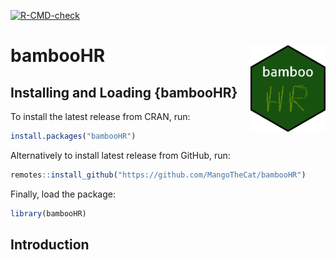 
<!-- badges: start -->

[![R-CMD-check](https://github.com/MangoTheCat/bambooHR/workflows/R-CMD-check/badge.svg)](https://github.com/MangoTheCat/bambooHR/actions)
<!-- badges: end -->

# bambooHR <a href='https://dplyr.tidyverse.org'><img src='images/hex.png' align="right" height="139" /></a>

## Installing and Loading {bambooHR}

To install the latest release from CRAN, run:

``` r
install.packages("bambooHR")
```

Alternatively to install latest release from GitHub, run:

``` r
remotes::install_github("https://github.com/MangoTheCat/bambooHR")
```

Finally, load the package:

``` r
library(bambooHR)
```

## Introduction
